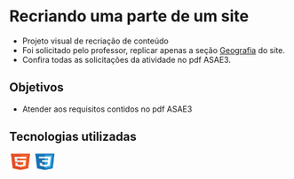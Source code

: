 # Recriando uma parte de um site
- Projeto visual de recriação de conteúdo
- Foi solicitado pelo professor, replicar apenas a seção <a href="https://pt.wikipedia.org/wiki/Ca%C3%A7ador">Geografia</a> do site.
- Confira todas as solicitações da atividade no pdf ASAE3.
## Objetivos
- Atender aos requisitos contidos no pdf ASAE3
## Tecnologias utilizadas
<div style="flex-wrap: row nowrap">
<img alt="logo HTML" title="HTML5" height="30" width="40" src="https://raw.githubusercontent.com/devicons/devicon/master/icons/html5/html5-original.svg">
<img alt="logo CSS" title="CSS3" height="30" width="40" src="https://raw.githubusercontent.com/devicons/devicon/master/icons/css3/css3-original.svg">
</div>
